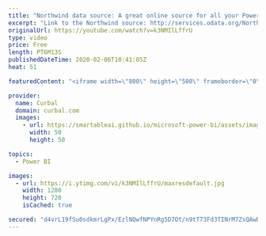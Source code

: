 ```yaml
---
title: "Northwind data source: A great online source for all your Power BI demos/ tests"
excerpt: "Link to the Northwind source: http://services.odata.org/Northwind/Northwind.svc/  Looking for the download file? Go to our Download Center: https://curbal.com/donwload-center and get download #25 in the community downloads folder.  A configurable power bi calendar template: https://www.youtube.com/watch?v=-tg0m-WT1xE"
originalUrl: https://youtube.com/watch?v=k3NMIlLffrU
type: video
price: Free
length: PT6M13S
publishedDateTime: 2020-02-06T10:41:05Z
heat: 51

featuredContent: "<iframe width=\"800\" height=\"500\" frameborder=\"0\" src=\"https://www.youtube.com/embed/k3NMIlLffrU\" allow=\"accelerometer; autoplay; encrypted-media; gyroscope; picture-in-picture\" allowfullscreen></iframe>"

provider:
  name: Curbal
  domain: curbal.com
  images:
    - url: https://smartableai.github.io/microsoft-power-bi/assets/images/organizations/curbal.com-50x50.jpg
      width: 50
      height: 50

topics:
  - Power BI

images:
  - url: https://i.ytimg.com/vi/k3NMIlLffrU/maxresdefault.jpg
    width: 1280
    height: 720
    isCached: true

secured: "d4vrL19fSu0sdkmrLgPx/EzlNQwfNPYnRg5D7Ot/n9tT73Fd3TINrM7ZsQAwD7mNM/zjDOM7CqWgdhaB1R/OLgPaojoR3tK5w12joF8nSTFM00ZbJlgZIwdWw+j50QnAy2XH0w+l0dGIs7b4tLeHVMDtQ70WOBU7NrsjrfGLi7hIPDxYkEktHRes/O9GdrXpWOINuW7nXWrQEIVqYeoL1UnSlIQDFEv0Wixg+13J81l+iTI6IPG70wE83kjVV+MA8shZBu6RXJ4atClJFWEllkKRNUn4hkG4iVTrjsuZuDf2GV40mMxs9Z0DkuH5As0ea2L/A4GqqjwVxlaPbTD8hKOG06NQowbCCMgCn4JuCSYgiOHOCllTcnNO6BYFsJO26EeLDwGpXVy03s6oUXNF9atvuDl2pajk4waXWswHsBo=;GXhn4lkAUGWWQiQRCbITxA=="
---
```


